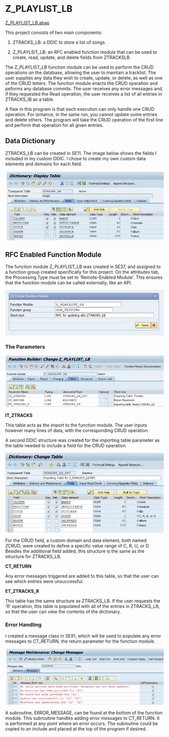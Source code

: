 # Z_PLAYLIST_LB

[Z_PLAYLIST_LB.abap][1]

[1]: https://github.com/kubrickzirconia/odd-abap/tree/master/Z_PLAYLIST_LB/Z_PLAYLIST_LB.abap

This project consists of two main components:

1. ZTRACKS_LB: a DDIC to store a list of songs.

2. Z_PLAYLSIT_LB: an RFC enabled function module that can be used to create, read, update, and delete fields from ZTRACKSLB. 

The Z_PLAYLIST_LB function module can be used to perform the CRUD operations on the database, allowing the user to maintain a tracklist. The user supplies any data they wish to create, update, or delete, as well as one of the CRUD letters. The function module enacts the CRUD operation and peforms any database commits. The user receives any error messages and, if they requested the Read operation, the user receives a list of all entries in ZTRACKS_lB as a table.

A flaw in this program is that each execution can only handle one CRUD operation. For isntance, in the same run, you cannot update some entries and delete others. The program will take the CRUD operation of the first line and perform that operation for all given entries.

## Data Dictionary

ZTRACKS_LB can be created in SE11. The image below shows the fields I included in my custom DDIC. I chose to create my own custom data elements and domains for each field.

![](ztracks_lb-ddic.JPG)

## RFC Enabled Function Module

The function module Z_PLAYLIST_LB was created in SE37, and assigned to a function group created specifically for this project. On the attributes tab, the Processing Type must be set to 'Remote-Enabled Module'. This ensures that the function module can be called externally, like an API.

![](createFM.JPG)

### The Parameters


![](fmparameters.JPG)

__IT_ZTRACKS__

This table acts as the import to the function module. The user inputs however many lines of data, with the corresponding CRUD operation. 

A second DDIC structure was created for the importing table parameter as the table needed to include a field for the CRUD operation. 

![](rfcddic.JPG)

For the CRUD field, a custom domain and data element, both named ZCRUD, were created to define a specific value range of C, R, U, or D. Besides the additional field added, this structure is the same as the structure for ZTRACKS_LB.

__CT_RETURN__

Any error messages triggered are added to this table, so that the user can see which entries were unsuccessful.

__ET_ZTRACKS_R__

This table has the same structure as ZTRACKS_LB. If the user requests the 'R' operation, this table is populated with all of the entries in ZTRACKS_LB, so that the user can view the contents of the dictionary.


### Error Handling

I created a message class in SE91, which will be used to populate any error messages to CT_RETURN, the return parameter for the function module.

![](zlbtest_message_class.JPG)

A subroutine, ERROR_MESSAGE, can be found at the bottom of the function module. This subroutine handles adding error messages to CT_RETURN. It is performed at any point where an error occurs. The subroutine could be copied to an include and placed at the top of the program if desired.
